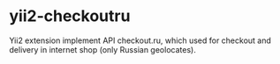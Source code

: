 yii2-checkoutru
===============

Yii2 extension implement API checkout.ru, which used for checkout and delivery in internet shop (only Russian geolocates).
